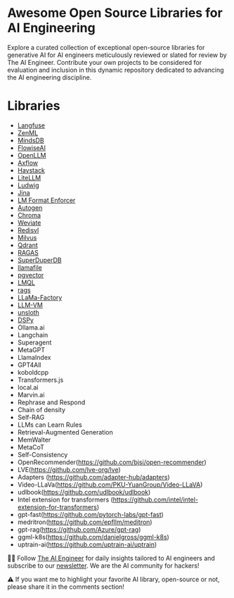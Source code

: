 # Awesome Open Source Libraries for AI Engineering
Explore a curated collection of exceptional open-source libraries for generative AI for AI engineers meticulously reviewed or slated for review by The AI Engineer. Contribute your own projects to be considered for evaluation and inclusion in this dynamic repository dedicated to advancing the AI engineering discipline.

# Libraries
* [Langfuse](libraries/langfuse.md)
* [ZenML](libraries/zenml.md)
* [MindsDB](libraries/mindsdb.md)
* [FlowiseAI](libraries/flowiseai.md)
* [OpenLLM](libraries/openllm.md)
* [Axflow](libraries/axflow.md)
* [Haystack](libraries/haystack.md)
* [LiteLLM](libraries/litellm.md)
* [Ludwig](libraries/ludwig.md)
* [Jina](libraries/jina.md)
* [LM Format Enforcer](libraries/lmformatenforcer.md)
* [Autogen](libraries/autogen.md)
* [Chroma](libraries/chroma.md)
* [Weviate](libraries/weviate.md)
* [Redisvl](libraries/redisvl.md)
* [Milvus](libraries/milvus.md)
* [Qdrant](libraries/qdrant.md)
* [RAGAS](libraries/ragas.md)
* [SuperDuperDB](libraries/superduperdb.md)
* [llamafile](libraries/llamafile.md)
* [pgvector](libraries/pgvector.md)
* [LMQL](libraries/lmql.md)
* [rags](libraries/rags.md)
* [LLaMa-Factory](libraries/llama-factory.md)
* [LLM-VM](libraries/llm-vm.md)
* [unsloth](libraries/unsloth.md)
* [DSPy](libraries/dspy.md)
* Ollama.ai
* Langchain
* Superagent
* MetaGPT
* LlamaIndex
* GPT4All
* koboldcpp
* Transformers.js
* local.ai
* Marvin.ai
* Rephrase and Respond
* Chain of density
* Self-RAG
* LLMs can Learn Rules
* Retrieval-Augmented Generation
* MemWalter
* MetaCoT
* Self-Consistency
* OpenRecommender(https://github.com/bjsi/open-recommender)
* LVE(https://github.com/lve-org/lve)
* Adapters (https://github.com/adapter-hub/adapters)
* Video-LLaVa(https://github.com/PKU-YuanGroup/Video-LLaVA)
* udlbook(https://github.com/udlbook/udlbook)
* Intel extension for transformers (https://github.com/intel/intel-extension-for-transformers)
* gpt-fast(https://github.com/pytorch-labs/gpt-fast)
* medritron(https://github.com/epfllm/meditron)
* gpt-rag(https://github.com/Azure/gpt-rag)
* ggml-k8s(https://github.com/danielgross/ggml-k8s)
* uptrain-ai(https://github.com/uptrain-ai/uptrain)



🧙🏽 Follow [The AI Engineer](https://www.linkedin.com/company/theaiengineer/) for daily insights tailored to AI engineers and subscribe to our [newsletter](http://theaiengineerco.substack.com). We are the AI community for hackers!

⚠️ If you want me to highlight your favorite AI library, open-source or not, please share it in the comments section!
